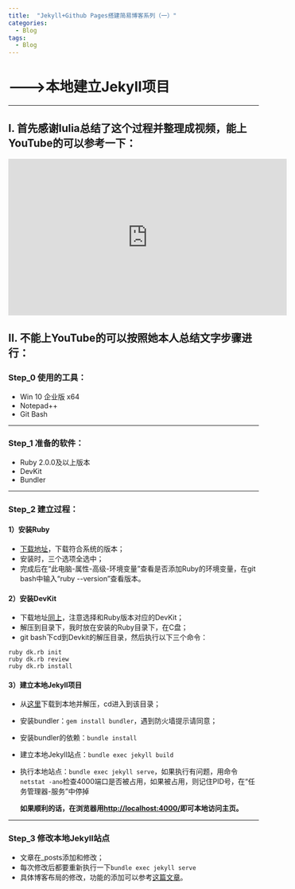 ```yaml
---
title:  "Jekyll+Github Pages搭建简易博客系列（一）"
categories: 
  - Blog
tags:
  - Blog
---
```


# --->本地建立Jekyll项目
---

## I. 首先感谢Iulia总结了这个过程并整理成视频，能上YouTube的可以参考一下：

<iframe width="560" height="315" src="https://www.youtube.com/embed/t9qDNe7xk4c" frameborder="0" allowfullscreen></iframe>


## II. 不能上YouTube的可以按照她本人总结文字步骤进行：

### Step_0 使用的工具：
- Win 10 企业版 x64
- Notepad++
- Git Bash

---

### Step_1 准备的软件：
- Ruby 2.0.0及以上版本
- DevKit
- Bundler

---

### Step_2 建立过程：

#### 1）安装Ruby

- [下载地址](https://rubyinstaller.org/downloads/)，下载符合系统的版本；
- 安装时，三个选项全选中；
- 完成后在“此电脑-属性-高级-环境变量”查看是否添加Ruby的环境变量，在git bash中输入“ruby --version”查看版本。

#### 2）安装DevKit

- 下载地址[同上](https://rubyinstaller.org/downloads/)，注意选择和Ruby版本对应的DevKit；
- 解压到目录下，我时放在安装的Ruby目录下，在C盘；
- git bash下cd到Devkit的解压目录，然后执行以下三个命令：
```
ruby dk.rb init
ruby dk.rb review
ruby dk.rb install
```

#### 3）建立本地Jekyll项目

- 从[这里](https://github.com/mmistakes/minimal-mistakes)下载到本地并解压，cd进入到该目录；
- 安装bundler：```gem install bundler```，遇到防火墙提示请同意；
- 安装bundler的依赖：```bundle install```
- 建立本地Jekyll站点：```bundle exec jekyll build```
- 执行本地站点：```bundle exec jekyll serve```，如果执行有问题，用命令```netstat -ano```检查4000端口是否被占用，如果被占用，则记住PID号，在“任务管理器-服务”中停掉

  **如果顺利的话，在浏览器用[http://localhost:4000/](http://localhost:4000/)即可本地访问主页。**

---

### Step_3 修改本地Jekyll站点

- 文章在_posts添加和修改；
- 每次修改后都要重新执行一下```bundle exec jekyll serve```
- 具体博客布局的修改，功能的添加可以参考[这篇文章](https://mmistakes.github.io/minimal-mistakes/docs/quick-start-guide/)。

